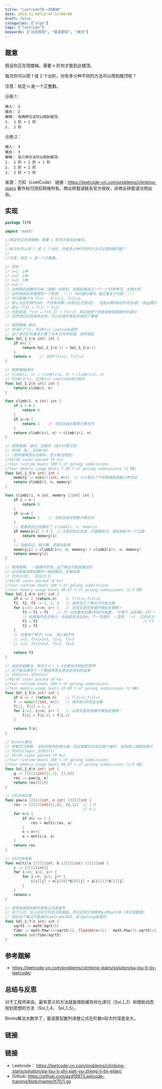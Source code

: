 ```yaml
---
title: "Leetcode70——爬楼梯"
date: 2019-11-09T22:47:11+08:00
draft: false
categories: ["algo"]
tags: ["leetcode"]
keywords: ["动态规划", "斐波那契", "递归"]
---
```



## 题意

假设你正在爬楼梯。需要 n 阶你才能到达楼顶。

每次你可以爬 1 或 2 个台阶。你有多少种不同的方法可以爬到楼顶呢？

注意：给定 n 是一个正整数。

示例 1：

    输入： 2
    输出： 2
    解释： 有两种方法可以爬到楼顶。
    1.  1 阶 + 1 阶
    2.  2 阶
示例 2：

    输入： 3
    输出： 3
    解释： 有三种方法可以爬到楼顶。
    1.  1 阶 + 1 阶 + 1 阶
    2.  1 阶 + 2 阶
    3.  2 阶 + 1 阶

来源：力扣（LeetCode）
链接：https://leetcode-cn.com/problems/climbing-stairs
著作权归领扣网络所有。商业转载请联系官方授权，非商业转载请注明出处。

## 实现

```go
package lt70

import "math"

//假设你正在爬楼梯。需要 n 阶你才能到达楼顶。
//
//每次你可以爬 1 或 2 个台阶。你有多少种不同的方法可以爬到楼顶呢？
//
//注意：给定 n 是一个正整数。

// 思考：
// n=1: 1种
// n=2: 2种
// n=3: 3种
// n=4 ?
// 这种题目是数学归纳（递推）的题目，但是如果自己一个一个列举情况，太慢太累
// 这时候就非常重要的一个思想： !!!! 将问题分解为 最近重复子问题 !!!!
// 将问题表示为 f(n) . f(1)=1, f(2)=2,
// 那么当台阶数为3时，不去考虑第一步是迈1还是迈2， 而是从第3级台阶向后退1（到达第2阶）或退2（到达第1阶）
// 那么 f(3) = f(1) + f(2)
// 也就是说，f(n) = f(n-1) + f(n-2) 其实就是个求斐波那契额数列的递归
// 当然递归实现效率太低，可以在循环里去完成这个事情

// 倒爬楼梯 递归。
// 时间O(2^n)，空间O(n) Leetcode超时
// 这个递归实现重复计算了许多次同样的值。效率很低
func Sol_1_1(n int) int {
	if n>2 {
		return Sol_1_1(n-1) + Sol_1_1(n-2)
	}
	return n	// 恰好f(1)=1, f(2)=2
}

// 顺爬楼梯递归
// climb(i, n) = climb(i+1, n) + climb(i+2, n)
// 时间O(2^n)，空间O(n) Leetcode执行超时
func Sol_1_2(n int) int {
	return climb(0, n)
}

func climb(i, n int) int {
	if i > n {
		return 0
	}
	if i==n {
		return 1	// 当前这级也需要计算在内
	}
	return climb(i+1, n) + climb(i+2, n)
}

// 顺爬楼梯，递归，加缓存（减少计算冗余）
// 时间O（N）,空间O(N)
// (倒爬楼梯没办法缓存。至少我没想到)
//45/45 cases passed (0 ms)
//Your runtime beats 100 % of golang submissions
//Your memory usage beats 7.39 % of golang submissions (2 MB)
func Sol_1_3(n int) int {
	memory := make([]int, n+1)	// n+1是为了下标直接和函数入参对应
	return climb2(0, n, memory)
}

func climb2(i, n int, memory []int) int {
	if i > n {
		return 0
	}
	if i==n {
		return 1	// 当前这级也需要计算在内
	}
	// 查看是否已经缓存了 climb2(i, n, memory)
	if memory[i] > 0 {	// 0是初始化的值，只要缓存过，就会刷新为一个正数
		return memory[i]
	}
	// 没缓存过，就计算，并缓存起来
	memory[i] = climb2(i+1, n, memory) + climb2(i+2, n, memory)
	return memory[i]
}

// 倒爬楼梯， 一遍循环实现。这个解法可能是最优的
// 这也是斐波那契数列一般的解法，足够高效
// 时间Ｏ(N),　空间Ｏ(1)
//45/45 cases passed (0 ms)
//Your runtime beats 100 % of golang submissions
//Your memory usage beats 90.87 % of golang submissions (1.9 MB)
func Sol_1_4(n int) int {
	if n <= 2 {return n}	// f(1)=1,f(2)=2
	f1, f2, f3 := 1, 2, 3	// 保存这三个情况下的走法数
	for i:=3; i<=n; i++ {	// 这其实是在用循环模拟走楼梯！
		f3 = f1 + f2	// f3 对应着走到第i阶的可能数， 它等于 走到第i-1阶 +　第ｉ-2阶
		// 如果循环还没停止，也就是还没走到n，下一次循环　ｉ变成　ｉ+1 ,它的走法 = f（ｉ－１）＋　ｆ(i)
		f1 = f2													//ｆ3  = f1     +      f2
		f2 = f3
	}
	// 这里举个例子，n=4, 进入循环体
	// i=3, f3=1+2=3, f1=2, f2=3
	// i=4, f3=2+3=5, f1=3, f2=5

	return f3
}

// 动态规划解法。其实Ｓｏｌ_1_4也是动态规划的思想
// 这个解法使用了一个数组用来记录动态规划的结果
// 时间Ｏ(n),空间Ｏ(n)
//45/45 cases passed (0 ms)
//Your runtime beats 100 % of golang submissions
//Your memory usage beats 37.83 % of golang submissions (2 MB)
func Sol_1_5(n int) int {
	if n <= 2 {return n}	// f(1)=1,f(2)=2
	f := make([]int, n+1)	// 保存到i阶的走法数
	f[1], f[2] = 1, 2
	for i:=3; i<=n; i++ {	// 这其实是在用循环模拟走楼梯！
		f[i] = f[i-1] + f[i-2]
	}

	return f[n]
}

// Binets解法
// 参看官方题解. 涉及到矩阵的乘与幂，因此需要先实现这两个操作. 矩阵用二维数组表示
// 时间Ｏ(logn),空间Ｏ(1)
// 45/45 cases passed (0 ms)
//Your runtime beats 100 % of golang submissions
//Your memory usage beats 90.87 % of golang submissions (1.9 MB)
func Sol_1_6(n int) int {
	q := [2][2]int{{1,1}, {1,0}}
	res := pow(q, n)
	return res[0][0]
}

// 2阶方阵的幂
func pow(a [2][2]int, n int) [2][2]int {
	res := [2][2]int{{1,0}, {0,1}}	// 1 0
									// 0 1
	for n>0 {
		if n&1 == 1 {
			res = multi(res, a)
		}
		n = n>>1
		a = multi(a, a)
	}
	return res
}

// 2阶方阵相乘
func multi(a [2][2]int, b [2][2]int) [2][2]int {
	c := [2][2]int{}
	for i:=0; i<2; i++ {
		for j:=0; j<2; j++ {
			c[i][j] = a[i][0]*b[0][j] + a[i][1]*b[1][j]
		}
	}
	return c
}

// 使用斐波那契数列递推公式直接写
// 这个公式，当ｎ比较大时会出现偏差。而且实现它得使用go的math库（浮点型数据）
// 因此这个解法不能通过Leetcode测试，至少golang版是的
func Sol_1_7(n int) int {
	sqrt5 := math.Sqrt(5)
	fibn := math.Pow((1+sqrt5)/2, float64(n+1)) - math.Pow((1-sqrt5)/2, float64(n+1))
	return int(fibn/sqrt5)
}
```

## 参考题解

- <https://leetcode-cn.com/problems/climbing-stairs/solution/pa-lou-ti-by-leetcode/>

## 总结与反思


对于工程师来说，最有意义的方法就是借助缓存优化递归（Sol_1_3）和借助动态规划思想的方法（Sol_1_4， Sol_1_5）。

Binets解法太数学了，斐波那契数列递推公式在阶数n较大时误差变大。

## 链接

## 链接

- Leetcode： <https://leetcode-cn.com/problems/climbing-stairs/solution/pa-lou-ti-shi-xian-yu-zheng-li-by-eiger/>
- Github: <https://github.com/azd1997/Leetcode-training/blob/master/lt70/1.go>